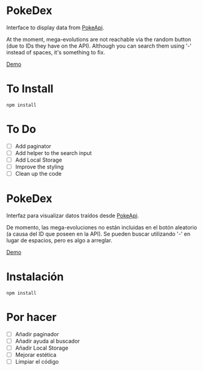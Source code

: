  # PokeDex
 
  Interface to display data from [PokeApi](https://pokeapi.co/). 
  
  At the moment, mega-evolutions are not reachable via the random button (due to IDs they have on the API). Although you can search them using '-' instead of spaces, it's something to fix.
 
  [Demo](https://achareun.github.io/PokeDex/)
 
 # To Install
 
  `npm install`
  
 # To Do
 
- [ ] Add paginator
- [ ] Add helper to the search input
- [ ] Add Local Storage
- [ ] Improve the styling
- [ ] Clean up the code

 # PokeDex
 
  Interfaz para visualizar datos traídos desde [PokeApi](https://pokeapi.co/). 
  
  De momento, las mega-evoluciones no están incluidas en el botón aleatorio (a causa del ID que poseen en la API). Se pueden buscar utilizando '-' en lugar de espacios, pero es algo a arreglar.
  
  
  [Demo](https://achareun.github.io/PokeDex/)
 
 # Instalación
 
  `npm install`
  
 # Por hacer
 
- [ ] Añadir paginador
- [ ] Añadir ayuda al buscador
- [ ] Añadir Local Storage
- [ ] Mejorar estética
- [ ] Limpiar el código
